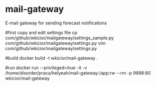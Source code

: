 # mail-gateway
E-mail gateway for sending forecast notifications

#first copy and edit settings file
cp com/github/wkicior/mailgateway/settings_sample.py com/github/wkicior/mailgateway/settings.py
vim com/github/wkicior/mailgateway/settings.py

#build
docker build -t wkicior/mail-gateway .

#run
docker run --privileged=true -it -v /home/disorder/praca/helyeah/mail-gateway:/app:rw --rm -p 9998:80 wkicior/mail-gateway


